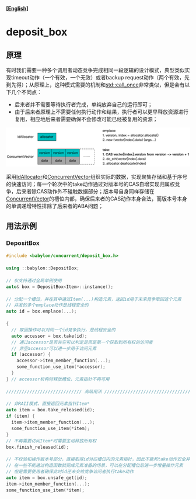 **[[English]](deposit_box.en.md)**

# deposit_box

## 原理

有时我们需要一种多个调用者动态竞争完成相同一段逻辑的设计模式，典型类似实现timeout动作（一个有效，一个无效）或者backup request动作（两个有效，先到先得）；从原理上，这种模式需要的机制和[std::call_once](https://zh.cppreference.com/w/cpp/thread/call_once)非常类似，但是会有以下几个不同点：
- 后来者并不需要等待执行者完成，单纯放弃自己的运行即可；
- 由于后来者原理上不需要任何执行动作和结果，执行者可以更早释放资源进行复用，相应地后来者需要确保不会修改可能已经被复用的资源；

![](images/deposit_box.png)

采用[IdAllocator](id_allocator.zh-cn.md)和[ConcurrentVector](vector.zh-cn.md)组织实际的数据，实现聚集存储和基于序号的快速访问；每一个轮次中的take动作通过对版本号的CAS自增实现归属权竞争，后来者除CAS动作外不碰触数据部分；版本号自身同样存储在[ConcurrentVector](vector.zh-cn.md)的槽位内部，确保后来者的CAS动作本身合法，而版本号本身的单调递增特性排除了后来者的ABA问题；

## 用法示例

### DepositBox

```c++
#include <babylon/concurrent/deposit_box.h>

using ::babylon::DepositBox;

// 仅支持通过全局单例使用
auto& box = DepositBox<Item>::instance();

// 分配一个槽位，并在其中通过Item(...)构造元素，返回id用于未来竞争取回这个元素
// 并发的多个emplace动作是线程安全的
auto id = box.emplace(...);

{
  // 取回操作可以对同一个id竞争执行，是线程安全的
  auto accessor = box.take(id);
  // 通过accessor是否非空可以判定是否是第一个获取到所有权的访问者
  // 非空accessor可以进一步用于访问元素
  if (accessor) {
    accessor->item_member_function(...);
    some_function_use_item(*accessor);
  }
} // accessor析构时释放槽位，元素指针不再可用

///////////////////////////// 高级用法 /////////////////////////////////////

// 非RAII模式，直接返回元素指针Item*
auto item = box.take_released(id);
if (item) {
  item->item_member_function(...);
  some_function_use_item(*item);
}
// 不再需要访问Item*时需要主动释放所有权
box.finish_released(id);

// 不校验和操作版本号部分，直接取得id对应槽位内的元素指针，因此不能和take动作安全并发
// 在一些不能通过构造函数就完成元素准备的场景，可以在分配槽位后进一步增量操作元素
// 但是需要使用者确保此时id还未交给竞争访问者执行take动作
auto item = box.unsafe_get(id);
item->item_member_function(...);
some_function_use_item(*item);
```
